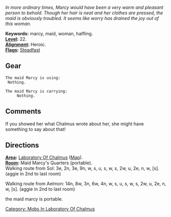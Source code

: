 *In more ordinary times, Marcy would have been a very warm and pleasant
person to behold. Though her hair is neat and her clothes are pressed,
the maid is obviously troubled. It seems like worry has drained the joy
out of this woman.*

**Keywords:** marcy, maid, woman, halfling.  
**[Level](Level.md "wikilink"):** 22.  
**[Alignment](Alignment.md "wikilink"):** Heroic.  
**[Flags](:Category:_Mob_Types.md "wikilink"):**
[Steadfast](Sentinel_Mobs.md "wikilink")  

## Gear

`The maid Marcy is using:`  
` Nothing.`

`The maid Marcy is carrying:`  
`     Nothing.`

## Comments

If you showed her what Chalmus wrote about her, she might have something
to say about that!

## Directions

**[Area](:Category:_Areas.md "wikilink"):** [ Laboratory Of
Chalmus](:Category:_Laboratory_Of_Chalmus.md "wikilink")
([Map](Laboratory_Of_Chalmus_Map.md "wikilink")).  
**[Room](:Category:_Rooms.md "wikilink"):** Maid Marcy's Quarters
(portable).  
Walking route from Sol: 3e, 2n, 3e, 9n, w, s, u, s, w, s, 2w, u, 2e, n,
w, \[s\]. (aggie in 2nd to last room)

Walking route from Aelmon: 14n, 8w, 3n, 6w, 4n, w, s, u, s, w, s, 2w, u,
2e, n, w, \[s\]. (aggie in 2nd to last room)

the maid marcy is portable.  

[Category: Mobs In Laboratory Of
Chalmus](Category:_Mobs_In_Laboratory_Of_Chalmus "wikilink")
